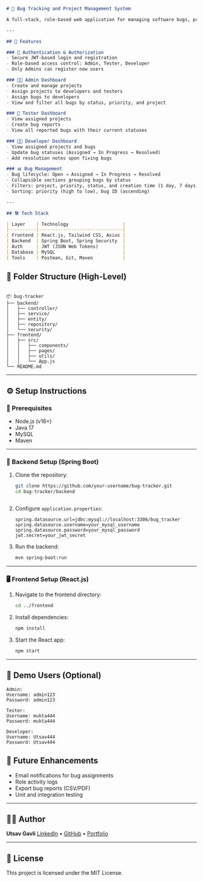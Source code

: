 ```markdown
# 🐞 Bug Tracking and Project Management System

A full-stack, role-based web application for managing software bugs, project assignments, and developer-tester workflows. Built using **React.js** for the frontend and **Spring Boot** for the backend, the system supports Admins, Developers, and Testers with customized dashboards and secure authentication.

---

## 🚀 Features

### 🔐 Authentication & Authorization
- Secure JWT-based login and registration
- Role-based access control: Admin, Tester, Developer
- Only Admins can register new users

### 🧑‍💼 Admin Dashboard
- Create and manage projects
- Assign projects to developers and testers
- Assign bugs to developers
- View and filter all bugs by status, priority, and project

### 🧪 Tester Dashboard
- View assigned projects
- Create bug reports
- View all reported bugs with their current statuses

### 👨‍💻 Developer Dashboard
- View assigned projects and bugs
- Update bug statuses (Assigned → In Progress → Resolved)
- Add resolution notes upon fixing bugs

### 📊 Bug Management
- Bug lifecycle: Open → Assigned → In Progress → Resolved
- Collapsible sections grouping bugs by status
- Filters: project, priority, status, and creation time (1 day, 7 days, month)
- Sorting: priority (high to low), bug ID (ascending)

---

## 🛠️ Tech Stack

| Layer    | Technology                    |
|----------|-------------------------------|
| Frontend | React.js, Tailwind CSS, Axios |
| Backend  | Spring Boot, Spring Security  |
| Auth     | JWT (JSON Web Tokens)         |
| Database | MySQL                         |
| Tools    | Postman, Git, Maven           |

```

## 📁 Folder Structure (High-Level)

````

📦 bug-tracker
├── backend/
│   ├── controller/
│   ├── service/
│   ├── entity/
│   ├── repository/
│   └── security/
├── frontend/
│   ├── src/
│   │   ├── components/
│   │   ├── pages/
│   │   ├── utils/
│   │   └── App.js
└── README.md

````

---

## ⚙️ Setup Instructions

### 📌 Prerequisites
- Node.js (v16+)
- Java 17
- MySQL
- Maven

---

### 🧩 Backend Setup (Spring Boot)

1. Clone the repository:
   ```bash
   git clone https://github.com/your-username/bug-tracker.git
   cd bug-tracker/backend
   


2. Configure `application.properties`:

   ```properties
   spring.datasource.url=jdbc:mysql://localhost:3306/bug_tracker
   spring.datasource.username=your_mysql_username
   spring.datasource.password=your_mysql_password
   jwt.secret=your_jwt_secret
   ```

3. Run the backend:

   ```bash
   mvn spring-boot:run
   ```

---

### 🖥️ Frontend Setup (React.js)

1. Navigate to the frontend directory:

   ```bash
   cd ../frontend
   ```

2. Install dependencies:

   ```bash
   npm install
   ```

3. Start the React app:

   ```bash
   npm start
   ```

---

## 🧪 Demo Users (Optional)

```
Admin:
Username: admin123
Password: admin123

Tester:
Username: mukta444
Password: mukta444

Developer:
Username: Utsav444
Password: Utsav444
```

## 🔮 Future Enhancements

* Email notifications for bug assignments
* Role activity logs
* Export bug reports (CSV/PDF)
* Unit and integration testing

---

## 👨‍💻 Author

**Utsav Gavli**
[LinkedIn](https://www.linkedin.com/) • [GitHub](https://github.com/utsav145) • [Portfolio](https://your-portfolio.com)

---

## 📄 License

This project is licensed under the MIT License.

```


